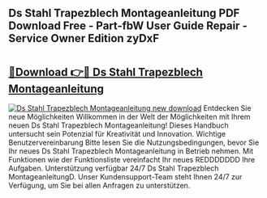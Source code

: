 ## Ds Stahl Trapezblech Montageanleitung PDF Download Free - Part-fbW User Guide Repair - Service Owner Edition zyDxF

# <h2><a href="http://df758l.blite.top/?on=Ds+Stahl+Trapezblech+Montageanleitung">🔗Download 👉🔴 Ds Stahl Trapezblech Montageanleitung</a></h2>

[![Ds Stahl Trapezblech Montageanleitung new download](https://i.imgur.com/lujVjoI.png)](http://df758l.blite.top/?on=Ds+Stahl+Trapezblech+Montageanleitung)
Entdecken Sie neue Möglichkeiten Willkommen in der Welt der Möglichkeiten mit Ihrem neuen Ds Stahl Trapezblech Montageanleitung! Dieses Handbuch untersucht sein Potenzial für Kreativität und Innovation. Wichtige Benutzervereinbarung Bitte lesen Sie die Nutzungsbedingungen, bevor Sie Ihr neues Ds Stahl Trapezblech Montageanleitung in Betrieb nehmen. Mit Funktionen wie der Funktionsliste vereinfacht Ihr neues REDDDDDDD Ihre Aufgaben. Unterstützung verfügbar 24/7 Ds Stahl Trapezblech MontageanleitungD. Unser Kundensupport-Team steht Ihnen 24/7 zur Verfügung, um Sie bei allen Anfragen zu unterstützen.
